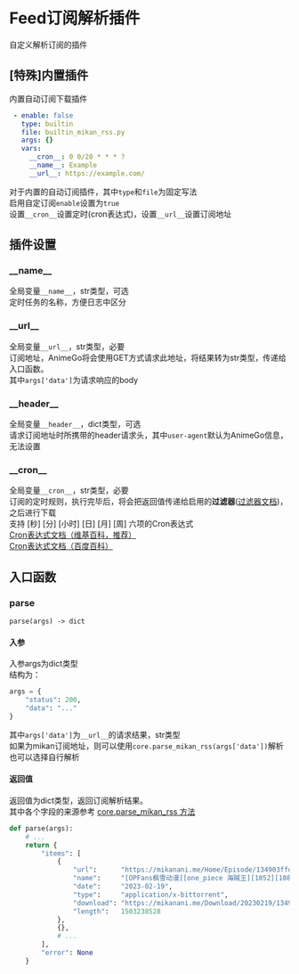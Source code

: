 # Feed订阅解析插件
自定义解析订阅的插件

## [特殊]内置插件
内置自动订阅下载插件  
```yaml
 - enable: false
   type: builtin
   file: builtin_mikan_rss.py
   args: {}
   vars:
     __cron__: 0 0/20 * * * ?
     __name__: Example
     __url__: https://example.com/
``` 
对于内置的自动订阅插件，其中`type`和`file`为固定写法  
启用自定订阅`enable`设置为`true`  
设置`__cron__`设置定时(cron表达式)，设置`__url__`设置订阅地址  

## 插件设置

### \_\_name\_\_
全局变量`__name__`，str类型，可选  
定时任务的名称，方便日志中区分

### \_\_url\_\_
全局变量`__url__`，str类型，必要  
订阅地址，AnimeGo将会使用GET方式请求此地址，将结果转为str类型，传递给入口函数。  
其中`args['data']`为请求响应的body  

### \_\_header\_\_
全局变量`__header__`，dict类型，可选  
请求订阅地址时所携带的header请求头，其中`user-agent`默认为AnimeGo信息，无法设置

### \_\_cron\_\_
全局变量`__cron__`，str类型，必要  
订阅的定时规则，执行完毕后，将会把返回值传递给启用的**过滤器**([过滤器文档](../filter/README.md))，之后进行下载    
支持 [秒] [分] [小时] [日] [月] [周] 六项的Cron表达式    
[Cron表达式文档（维基百科，推荐）](https://zh.wikipedia.org/wiki/Cron)  
[Cron表达式文档（百度百科）](https://baike.baidu.com/item/cron/10952601)


## 入口函数
### parse

`parse(args) -> dict`
#### 入参
入参args为dict类型  
结构为：
```python
args = {
    "status": 200,
    "data": "..."
}
```
其中`args['data']`为`__url__`的请求结果，str类型  
如果为mikan订阅地址，则可以使用`core.parse_mikan_rss(args['data'])`解析  
也可以选择自行解析  

#### 返回值
返回值为dict类型，返回订阅解析结果。  
其中各个字段的来源参考 [core.parse_mikan_rss 方法](../README.md)  
```python
def parse(args):
    # ...
    return {
        "items": [
            {
                "url":      "https://mikanani.me/Home/Episode/134903ffdc03d1e7b2f3440191ac0f18720a9ff0",
                "name":     "[OPFans枫雪动漫][one_piece 海贼王][1052][1080p]_mkv[周日版]",
                "date":     "2023-02-19",
                "type":     "application/x-bittorrent",
                "download": "https://mikanani.me/Download/20230219/134903ffdc03d1e7b2f3440191ac0f18720a9ff0.torrent",
                "length":   1503238528
            },
            {},
            # ...
        ],
        "error": None
    }
```
